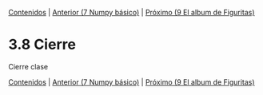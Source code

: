 [Contenidos](../Contenidos.md) \| [Anterior (7 Numpy básico)](07_NumPy_Arrays.md) \| [Próximo (9 El album de Figuritas)](09_Figuritas.md)

# 3.8 Cierre

Cierre clase



[Contenidos](../Contenidos.md) \| [Anterior (7 Numpy básico)](07_NumPy_Arrays.md) \| [Próximo (9 El album de Figuritas)](09_Figuritas.md)

